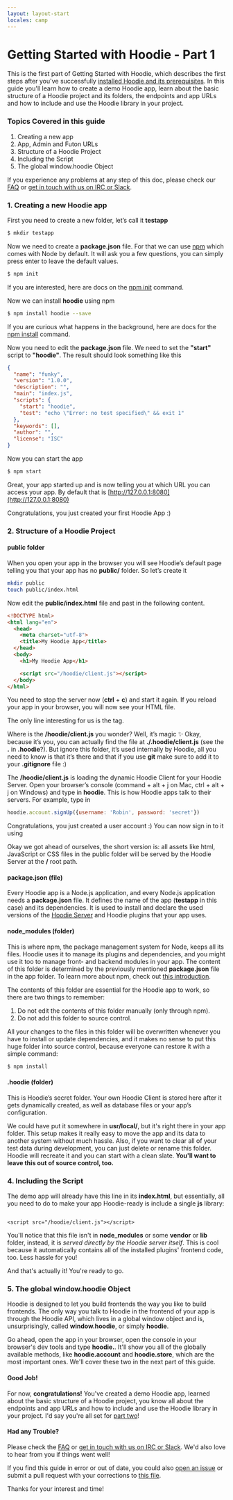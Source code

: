 ```yaml
---
layout: layout-start
locales: camp
---
```


# Getting Started with Hoodie - Part 1

This is the first part of Getting Started with Hoodie, which describes the first steps after you've successfully [installed Hoodie and its prerequisites](/camp/start/). In this guide you'll learn how to create a demo Hoodie app, learn about the basic structure of a Hoodie project and its folders, the endpoints and app URLs and how to include and use the Hoodie library in your project.

### Topics Covered in this guide

1. Creating a new app
2. App, Admin and Futon URLs
3. Structure of a Hoodie Project
4. Including the Script
5. The global window.hoodie Object

If you experience any problems at any step of this doc, please check our <a href="http://faq.hood.ie" target="_blank">FAQ</a> or <a href="http://hood.ie/chat" target="_blank">get in touch with us on IRC or Slack</a>.

### 1. Creating a new Hoodie app

First you need to create a new folder, let’s call it **testapp**

```bash
$ mkdir testapp
```

Now we need to create a **package.json** file. For that we can use [npm](https://www.npmjs.com/) which comes with Node by default. It will ask you a few questions, you can simply press enter to leave the default values.

```bash
$ npm init
```

If you are interested, here are docs on the [npm init](https://docs.npmjs.com/cli/init) command.

Now we can install **hoodie** using npm

```bash
$ npm install hoodie --save
```

If you are curious what happens in the background, here are docs for the [npm install](https://docs.npmjs.com/cli/install) command.

Now you need to edit the **package.json** file. We need to set the **"start"** script to **"hoodie"**. The result should look something like this

```json
{
  "name": "funky",
  "version": "1.0.0",
  "description": "",
  "main": "index.js",
  "scripts": {
    "start": "hoodie",
    "test": "echo \"Error: no test specified\" && exit 1"
  },
  "keywords": [],
  "author": "",
  "license": "ISC"
}
```

Now you can start the app

```bash
$ npm start
```

Great, your app started up and is now telling you at which URL you can access your app. By default that is [http://127.0.0.1:8080](http://127.0.0.1:8080)

Congratulations, you just created your first Hoodie App :)



### 2. Structure of a Hoodie Project

#### public folder

When you open your app in the browser you will see Hoodie’s default page telling
you that your app has no **public/** folder. So let’s create it

```bash
mkdir public
touch public/index.html
```

Now edit the **public/index.html** file and past in the following content.

```html
<!DOCTYPE html>
<html lang="en">
  <head>
    <meta charset="utf-8">
    <title>My Hoodie App</title>
  </head>
  <body>
    <h1>My Hoodie App</h1>

    <script src="/hoodie/client.js"></script>
  </body>
</html>
```

You need to stop the server now (**ctrl** + **c**) and start it again.
If you reload your app in your browser, you will now see your HTML file.

The only line interesting for us is the **<script src="/hoodie/client.js"></script>** tag.

Where is the **/hoodie/client.js** you wonder? Well, it’s magic ✨
Okay, because it’s you, you can actually find the file at **./.hoodie/client.js** (see the **.** in **.hoodie**?).
But ignore this folder, it’s used internally by Hoodie, all you need to know is that it’s there and that
if you use **git** make sure to add it to your **.gitignore** file :)

The **/hoodie/client.js** is loading the dynamic Hoodie Client for your Hoodie Server.
Open your browser’s console (command + alt + j on Mac, ctrl + alt + j on Windows) and type in **hoodie**.
This is how Hoodie apps talk to their servers. For example, type in

```js
hoodie.account.signUp({username: 'Robin', password: 'secret'})
```

Congratulations, you just created a user account :) You can now sign in to it using

Okay we got ahead of ourselves, the short version is: all assets like html, JavaScript or CSS files in the public folder will be served by the Hoodie Server at the **/** root path.

#### package.json (file)

Every Hoodie app is a Node.js application, and every Node.js application needs a **package.json** file. It defines the name of the app (**testapp** in this case) and its dependencies. It is used to install and declare the used versions of the <a href="https://github.com/hoodiehq/hoodie" target="_blank">Hoodie Server</a> and Hoodie plugins that your app uses.

#### node_modules (folder)

This is where npm, the package management system for Node, keeps all its files. Hoodie uses it to manage its plugins and dependencies, and you might use it too to manage front- and backend modules in your app. The content of this folder is determined by the previously mentioned **package.json** file in the app folder. To learn more about npm, check out <a href="http://howtonode.org/introduction-to-npm" target="_blank">this introduction</a>.

The contents of this folder are essential for the Hoodie app to work, so there are two things to remember:

1. Do not edit the contents of this folder manually (only through npm).
2. Do not add this folder to source control.

All your changes to the files in this folder will be overwritten whenever you have to install or update dependencies, and it makes no sense to put this huge folder into source control, because everyone can restore it with a simple command:

```bash
$ npm install
```

#### .hoodie (folder)

This is Hoodie’s secret folder. Your own Hoodie Client is stored here after it gets dynamically created, as well as database files or your app’s configuration.

We could have put it somewhere in **usr/local/**, but it's right there in your app folder. This setup makes it really easy to move the app and its data to another system without much hassle. Also, if you want to clear all of your test data during development, you can just delete or rename this folder. Hoodie will recreate it and you can start with a clean slate. **You'll want to leave this out of source control, too.**

### 4. Including the Script

The demo app will already have this line in its **index.html**, but essentially, all you need to do to make your app Hoodie-ready is include a single **js** library:

<pre><code class="language-markup">
&lt;script src="/hoodie/client.js"&gt;&lt;/script&gt;
</code></pre>

You'll notice that this file isn't in **node_modules** or some **vendor** or **lib** folder, instead, it is *served directly by the Hoodie server itself*. This is cool because it automatically contains all of the installed plugins' frontend code, too. Less hassle for you!

And that's actually it! You're ready to go.

### 5. The global window.hoodie Object

Hoodie is designed to let you build frontends the way you like to build frontends. The only way you talk to Hoodie in the frontend of your app is through the Hoodie API, which lives in a global window object and is, unsurprisingly, called **window.hoodie**, or simply **hoodie**.

Go ahead, open the app in your browser, open the console in your browser's dev tools and type **hoodie.**. It'll show you all of the globally available methods, like **hoodie.account** and **hoodie.store**, which are the most important ones. We'll cover these two in the next part of this guide.

#### Good Job!

For now, **congratulations!** You've created a demo Hoodie app, learned about the basic structure of a Hoodie project, you know all about the endpoints and app URLs and how to include and use the Hoodie library in your project. I'd say you're all set for [part two](/camp/tutorials/)!

#### Had any Trouble?

Please check the <a href="http://faq.hood.ie" target="_blank">FAQ</a> or <a href="http://hood.ie/chat" target="_blank">get in touch with us on IRC or Slack</a>. We'd also love to hear from you if things went well!

If you find this guide in error or out of date, you could also <a href="https://github.com/hoodiehq/documentation/issues" target="_blank">open an issue</a> or submit a pull request with your corrections to <a href="https://github.com/hoodiehq/documentation/blob/gh-pages/camp/start/getting-started/getting-started-1.md" target="_blank">this file</a>.

Thanks for your interest and time!
